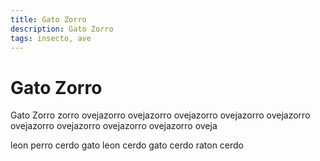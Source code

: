 ```yaml
---
title: Gato Zorro
description: Gato Zorro
tags: insecto, ave
---
```


# Gato Zorro

Gato Zorro zorro ovejazorro ovejazorro ovejazorro ovejazorro ovejazorro ovejazorro ovejazorro ovejazorro ovejazorro oveja

leon perro cerdo gato leon cerdo gato cerdo raton cerdo